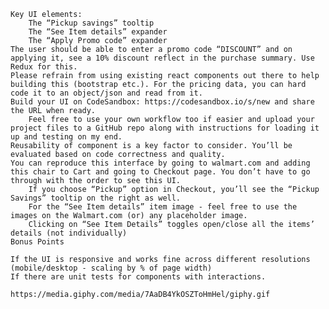 
    Key UI elements:
        The “Pickup savings” tooltip
        The “See Item details” expander
        The “Apply Promo code” expander
    The user should be able to enter a promo code “DISCOUNT” and on applying it, see a 10% discount reflect in the purchase summary. Use Redux for this.
    Please refrain from using existing react components out there to help building this (bootstrap etc.). For the pricing data, you can hard code it to an object/json and read from it.
    Build your UI on CodeSandbox: https://codesandbox.io/s/new and share the URL when ready.
        Feel free to use your own workflow too if easier and upload your project files to a GitHub repo along with instructions for loading it up and testing on my end. 
    Reusability of component is a key factor to consider. You’ll be evaluated based on code correctness and quality.
    You can reproduce this interface by going to walmart.com and adding this chair to Cart and going to Checkout page. You don’t have to go through with the order to see this UI.
        If you choose “Pickup” option in Checkout, you’ll see the “Pickup Savings” tooltip on the right as well.
        For the “See Item details” item image - feel free to use the images on the Walmart.com (or) any placeholder image.
        Clicking on “See Item Details” toggles open/close all the items’ details (not individually)
    Bonus Points

    If the UI is responsive and works fine across different resolutions (mobile/desktop - scaling by % of page width)
    If there are unit tests for components with interactions.

    https://media.giphy.com/media/7AaDB4YkOSZToHmHel/giphy.gif